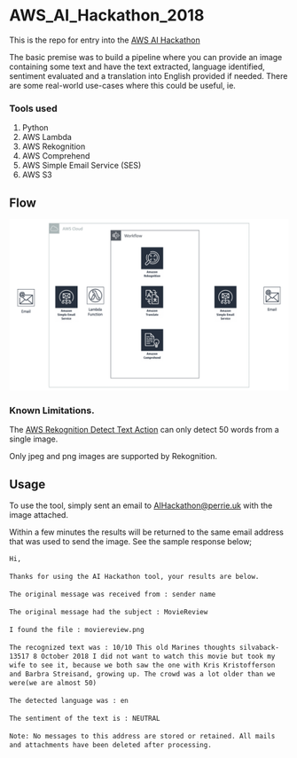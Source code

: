 # AWS_AI_Hackathon_2018
This is the repo for entry into the [AWS AI Hackathon](https://aws.amazon.com/machine-learning/2018-Q3-ai-hackathon/)

The basic premise was to build a pipeline where you can provide an image containing some text and have the text extracted, language identified, sentiment evaluated and a translation into English provided if needed.  There are some real-world use-cases where this could be useful, ie.

### Tools used
1. Python
2. AWS Lambda
3. AWS Rekognition
4. AWS Comprehend
5. AWS Simple Email Service (SES)
6. AWS S3

## Flow

![Workflow](https://github.com/Gav76/AWS_AI_Hackathon_2018/blob/master/workflow.png)

### Known Limitations.
The [AWS Rekognition Detect Text Action](https://docs.aws.amazon.com/rekognition/latest/dg/text-detection.html) can only detect 50 words from a single image.

Only jpeg and png images are supported by Rekognition.

## Usage

To use the tool, simply sent an email to AIHackathon@perrie.uk with the image attached.

Within a few minutes the results will be returned to the same email address that was used to send the image.  See the sample response below;

```
Hi,

Thanks for using the AI Hackathon tool, your results are below.

The original message was received from : sender name

The original message had the subject : MovieReview

I found the file : moviereview.png

The recognized text was : 10/10 This old Marines thoughts silvaback-13517 8 October 2018 I did not want to watch this movie but took my wife to see it, because we both saw the one with Kris Kristofferson and Barbra Streisand, growing up. The crowd was a lot older than we were(we are almost 50)

The detected language was : en

The sentiment of the text is : NEUTRAL

Note: No messages to this address are stored or retained. All mails and attachments have been deleted after processing.
```
